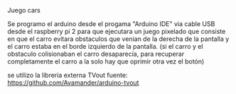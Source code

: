 Juego cars

Se programo el arduino desde el progama "Arduino IDE" via cable USB desde el raspberry pi 2 para que ejecutara un juego pixelado
que consiste en que el carro evitara obstaculos que venian de la derecha de la pantalla y el carro estaba en el borde izquierdo de la pantalla. (si el carro y el obstaculo colisionaban el carro desaparecía, para recuperar completamente el carro a la solo hay que oprimir otra vez el botón)

se utilizo la libreria externa TVout fuente: https://github.com/Avamander/arduino-tvout
